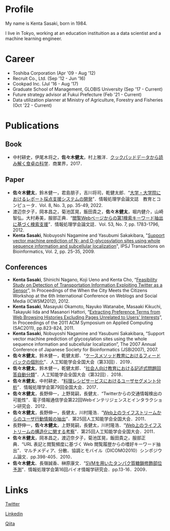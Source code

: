 # Profile
My name is Kenta Sasaki, born in 1984.

I live in Tokyo, working at an education instituition as a data scientist and a machine learning engineer.

# Career
- Toshiba Corporation (Apr '09 - Aug '12)
- Recruit Co., Ltd. (Sep '12 - Jun '16)
- Cookpad Inc. (Jul '16 - Aug '17)
- Graduate School of Management, GLOBIS University (Sep '17 - Current)
- Future strategy advisor at Fukui Prefecture (Feb '21 - Current)
- Data utilization planner at Ministry of Agriculture, Forestry and Fisheries (Oct '22 - Current)

# Publications
## Book
- 中村耕史，伊尾木将之，**佐々木健太**，村上雅洋．[クックパッドデータから読み解く食卓の科学](https://www.amazon.co.jp/dp/4785505206)．商業界，2017．

## Paper
- **佐々木健太**，鈴木健一，君島朋子，吉川将司，乾健太郎．“[大学・大学院におけるレポート採点支援システムの開発](http://id.nii.ac.jp/1001/00220363/)”．情報処理学会論文誌　教育とコンピュータ．Vol. 8, No. 3, pp. 35-49, 2022.
- 渡辺奈夕子，岡本昌之，菊池匡晃，飯田貴之，**佐々木健太**，堀内健介，山崎智弘，大村寿美，服部正典．“[閲覧Webページからの第1検索キーワード抽出に基づく検索支援](http://id.nii.ac.jp/1001/00083171/)”．情報処理学会論文誌．Vol. 53, No. 7, pp. 1783-1796, 2012.
- **Kenta Sasaki**, Nobuyoshi Nagamine and Yasubumi Sakakibara, "[Support vector machine prediction of N- and O-glycosylation sites using whole sequence information and subcellular localization](https://www.jstage.jst.go.jp/article/imt/4/2/4_2_400/_article/-char/ja)", IPSJ Transactions on Bioinformatics, Vol. 2, pp. 25-35, 2009.

## Conferences
- **Kenta Sasaki**, Shinichi Nagano, Koji Ueno and Kenta Cho, “[Feasibility Study on Detection of Transportation Information Exploiting Twitter as a Sensor](https://ojs.aaai.org/index.php/ICWSM/article/view/14217)”, In Proceedings of the When the City Meets the Citizens Workshop at the 6th International Conference on Weblogs and Social Media (ICWSM2012), 2012.
- **Kenta Sasaki**, 	Masayuki Okamoto, Nayuko Watanabe, Masaaki Kikuchi, Takayuki Iida and Masanori Hattori, “[Extracting Preference Terms from Web Browsing Histories Excluding Pages Unrelated to Users' Interests](https://dl.acm.org/doi/10.1145/1982185.1982362)”, In Proceedings of the 2011 ACM Symposium on Applied Computing (SAC2011), pp.823-824, 2011.
- **Kenta Sasaki**, Nobuyoshi Nagamine and Yasubumi Sakakibara, “Support vector machine prediction of glycosylation sites using the whole sequence information and subcellular localization”, The 2007 Annual Conference of Japanese Society for Bioinformatics (JSBi2007), 2007.
- **佐々木健太**，鈴木健一，乾健太郎．“[ケースメソッド教育におけるフィードバックの個別化](https://www.jstage.jst.go.jp/article/pjsai/JSAI2019/0/JSAI2019_1O3J1203/_article/-char/ja/)”．人工知能学会全国大会（第33回）．2019．
- **佐々木健太**，鈴木健一，乾健太郎．“[社会人向け教育における記述式問題回答自動分類](https://www.jstage.jst.go.jp/article/pjsai/JSAI2018/0/JSAI2018_1L203/_article/-char/ja/)”．人工知能学会全国大会（第32回）．2018．
- **佐々木健太**，中村耕史．“[料理レシピサービスにおけるユーザセグメント分析](https://ci.nii.ac.jp/naid/170000174455/)”．情報処理学会第79回全国大会．2017．
- **佐々木健太**，長野伸一，上野晃嗣，長健太．“Twitterからの交通情報検出の可能性”．電子情報通信学会第22回Webインテリジェンスとインタラクション研究会．2012．
- **佐々木健太**，長野伸一，長健太，川村隆浩．“[Web上のライフストリームからのユーザ行動情報の抽出](https://doi.org/10.11517/pjsai.JSAI2011.0_3F34in)”．第25回人工知能学会全国大会．2011．
- 長野伸一，**佐々木健太**，上野晃嗣，長健太，川村隆浩．“[Web上のライフストリームの構造化に関する考察](https://doi.org/10.11517/pjsai.JSAI2011.0_3E3OS201in)”．第25回人工知能学会全国大会．2011．
- **佐々木健太**，岡本昌之，渡辺奈夕子，菊池匡晃，飯田貴之，服部正典．“URL 表記と閲覧頻度に基づく Web 閲覧履歴からの嗜好キーワード抽出”．マルチメディア、分散、協調とモバイル（DICOMO2010）シンポジウム論文．pp.398-405．2010．
- **佐々木健太**、長嶺誠香、榊原康文．“[SVMを用いたタンパク質糖鎖修飾部位予測](https://ci.nii.ac.jp/naid/110007226085)”．情報処理学会第16回バイオ情報学研究会．pp.13-16．2009．


# Links
[Twitter](https://twitter.com/kenta1984)

[Linkedin](https://www.linkedin.com/in/kenta1984)

[Qiita](https://qiita.com/kenta1984)
